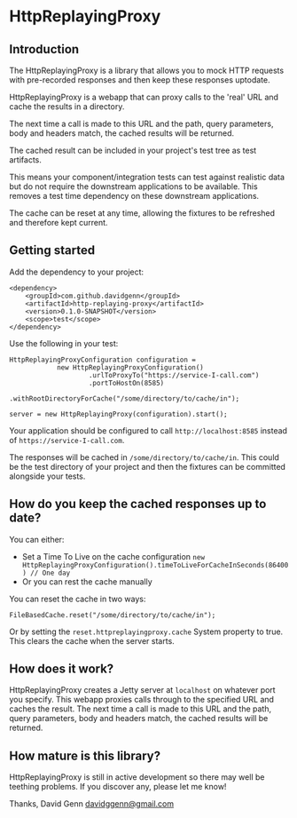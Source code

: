 # HttpReplayingProxy
## Introduction
The HttpReplayingProxy is a library that allows you to mock HTTP requests with pre-recorded responses and then keep these responses uptodate. 

HttpReplayingProxy is a webapp that can proxy calls to the 'real' URL and cache the results in a directory. 

The next time a call is made to this URL and the path, query parameters, body and headers match, the cached results will be returned. 

The cached result can be included in your project's test tree as test artifacts.

This means your component/integration tests can test against realistic data but do not require the downstream applications to be available. This removes a test time dependency on these downstream applications.

The cache can be reset at any time, allowing the fixtures to be refreshed and therefore kept current.
## Getting started     
Add the dependency to your project:

    <dependency>
        <groupId>com.github.davidgenn</groupId>
    	<artifactId>http-replaying-proxy</artifactId>
    	<version>0.1.0-SNAPSHOT</version>
    	<scope>test</scope>
    </dependency>
    
Use the following in your test:

    HttpReplayingProxyConfiguration configuration =
                new HttpReplayingProxyConfiguration()
                        .urlToProxyTo("https://service-I-call.com")
                        .portToHostOn(8585)
                        .withRootDirectoryForCache("/some/directory/to/cache/in");

    server = new HttpReplayingProxy(configuration).start();

Your application should be configured to call `http://localhost:8585` instead of `https://service-I-call.com`.

The responses will be cached in `/some/directory/to/cache/in`. This could be the test directory of your project and then the fixtures can be committed alongside your tests.

## How do you keep the cached responses up to date?
You can either:

* Set a Time To Live on the cache configuration `new HttpReplayingProxyConfiguration().timeToLiveForCacheInSeconds(86400) // One day `
* Or you can rest the cache manually

You can reset the cache in two ways:

    FileBasedCache.reset("/some/directory/to/cache/in");

Or by setting the `reset.httpreplayingproxy.cache` System property to true. This clears the cache when the server starts. 
     
## How does it work?
HttpReplayingProxy creates a Jetty server at `localhost` on whatever port you specify. This webapp proxies calls through to the specified URL and caches the result. 
The next time a call is made to this URL and the path, query parameters, body and headers match, the cached results will be returned.
## How mature is this library?
HttpReplayingProxy is still in active development so there may well be teething problems. If you discover any, please let me know!

Thanks, David Genn davidggenn@gmail.com




